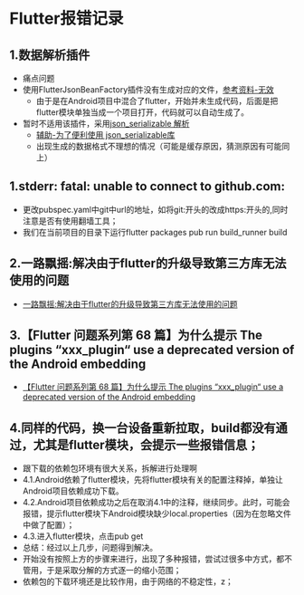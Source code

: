 
# Flutter报错记录
## 1.数据解析插件
+ 痛点问题
+ 使用FlutterJsonBeanFactory插件没有生成对应的文件，[参考资料-无效](https://blog.csdn.net/weixin_45677723/article/details/134005991)
  + 由于是在Android项目中混合了flutter，开始并未生成代码，后面是把flutter模块单独当成一个项目打开，代码就可以自动生成了。
+ 暂时不适用该插件，采用[json_serializable 解析](https://blog.csdn.net/jdsjlzx/article/details/126145817)
  + [辅助-为了便利使用 json_serializable库](https://caijinglong.github.io/json2dart/index_ch.html)
  + 出现生成的数据格式不理想的情况（可能是缓存原因，猜测原因有可能同上）

## 1.stderr: fatal: unable to connect to github.com:
+ 更改pubspec.yaml中git中url的地址，如将git:开头的改成https:开头的,同时注意是否有使用翻墙工具；
+ 我们在当前项目的目录下运行flutter packages pub run build_runner build
## 2.一路飘摇:解决由于flutter的升级导致第三方库无法使用的问题
+ [一路飘摇:解决由于flutter的升级导致第三方库无法使用的问题](https://www.jianshu.com/p/c2ecfc304c5c)

## 3.【Flutter 问题系列第 68 篇】为什么提示 The plugins “xxx_plugin“ use a deprecated version of the Android embedding
+ [【Flutter 问题系列第 68 篇】为什么提示 The plugins “xxx_plugin“ use a deprecated version of the Android embedding](https://blog.csdn.net/qq_42351033/article/details/125340617)

## 4.同样的代码，换一台设备重新拉取，build都没有通过，尤其是flutter模块，会提示一些报错信息；
+ 跟下载的依赖包环境有很大关系，拆解进行处理啊
+ 4.1.Android依赖了flutter模块，先将flutter模块有关的配置注释掉，单独让Android项目依赖成功下载。
+ 4.2.Android项目依赖成功之后在取消4.1中的注释，继续同步。此时，可能会报错，提示flutter模块下Android模块缺少local.properties（因为在忽略文件中做了配置）；
+ 4.3.进入flutter模块，点击pub get
+ 总结：经过以上几步，问题得到解决。
+ 开始没有按照上方的步骤来进行，出现了多种报错，尝试过很多中方式，都不管用，于是采取分解的方式逐一的缩小范围；
+ 依赖包的下载环境还是比较作用，由于网络的不稳定性，z；